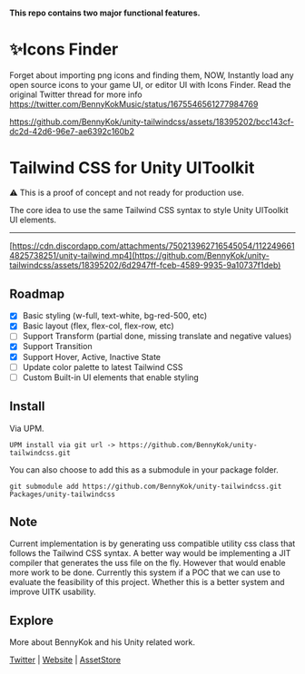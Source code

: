 #### This repo contains two major functional features.

# ✨Icons Finder

Forget about importing png icons and finding them, NOW, Instantly load any open source icons to your game UI, or editor UI with Icons Finder. Read the original Twitter thread for more info https://twitter.com/BennyKokMusic/status/1675546561277984769 

https://github.com/BennyKok/unity-tailwindcss/assets/18395202/bcc143cf-dc2d-42d6-96e7-ae6392c160b2

# Tailwind CSS for Unity UIToolkit

⚠️ This is a proof of concept and not ready for production use.

The core idea to use the same Tailwind CSS syntax to style Unity UIToolkit UI elements.

---

[https://cdn.discordapp.com/attachments/750213962716545054/1122496614825738251/unity-tailwind.mp4](https://github.com/BennyKok/unity-tailwindcss/assets/18395202/6d2947ff-fceb-4589-9935-9a10737f1deb)

## Roadmap

- [x] Basic styling (w-full, text-white, bg-red-500, etc)
- [x] Basic layout (flex, flex-col, flex-row, etc)
- [ ] Support Transform (partial done, missing translate and negative values)
- [x] Support Transition
- [x] Support Hover, Active, Inactive State
- [ ] Update color palette to latest Tailwind CSS
- [ ] Custom Built-in UI elements that enable styling 

## Install

Via UPM.

```
UPM install via git url -> https://github.com/BennyKok/unity-tailwindcss.git
```

You can also choose to add this as a submodule in your package folder.

```
git submodule add https://github.com/BennyKok/unity-tailwindcss.git Packages/unity-tailwindcss
```

## Note

Current implementation is by generating uss compatible utility css class that follows the Tailwind CSS syntax. A better way would be implementing a JIT compiler that generates the uss file on the fly. However that would enable more work to be done. Currently this system if a POC that we can use to evaluate the feasibility of this project. Whether this is a better system and improve UITK usability.

## Explore
More about BennyKok and his Unity related work.

[Twitter](https://twitter.com/BennyKokMusic) | [Website](https://bennykok.com) | [AssetStore](https://assetstore.unity.com/publishers/28510)
